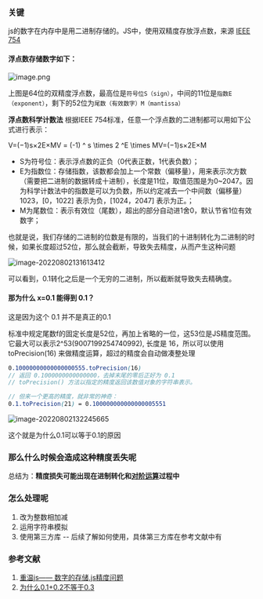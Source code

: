 ### 关键

js的数字在内存中是用二进制存储的。JS中，使用双精度存放浮点数，来源 [IEEE 754](https://link.juejin.cn/?target=https%3A%2F%2Fbaike.baidu.com%2Fitem%2FIEEE%20754%2F3869922)

#### **浮点数存储数字如下：**

![image.png](https://csuxzy-images-1300770696.cos.ap-guangzhou.myqcloud.com/91cd3550b5694f2495498cbfb2c73010~tplv-k3u1fbpfcp-zoom-in-crop-mark:3780:0:0:0.awebp)

上图是64位的双精度浮点数，最高位是`符号位S（sign）`，中间的11位是`指数E（exponent）`，剩下的52位为`尾数（有效数字）M（mantissa）`

**浮点数科学计数法** 根据IEEE 754标准，任意一个浮点数的二进制都可以用如下公式进行表示：

V=(−1)s×2E×MV = (-1) ^ s \times 2 ^E \times MV=(−1)s×2E×M

- S为符号位：表示浮点数的正负（0代表正数，1代表负数）；
- E为指数位：存储指数，该数都会加上一个常数（偏移量），用来表示次方数（需要把二进制的数据转成十进制），长度是11位，取值范围是为0~2047。因为科学计数法中的指数是可以为负数，所以约定减去一个中间数（偏移量）1023，[0，1022] 表示为负，[1024，2047] 表示为正。；
- M为尾数位：表示有效位（尾数），超出的部分自动进1舍0，默认节省1位有效数字；

也就是说，我们存储的二进制的位数是有限的，当我们的十进制转化为二进制的时候，如果长度超过52位，那么就会截断，导致失去精度，从而产生这种问题

![image-20220802131613412](https://csuxzy-images-1300770696.cos.ap-guangzhou.myqcloud.com/image-20220802131613412.png)

可以看到，0.1转化之后是一个无穷的二进制，所以截断就导致失去精确度。

#### **那为什么 x=0.1 能得到 0.1？**

这是因为这个 0.1 并不是真正的0.1

标准中规定尾数f的固定长度是52位，再加上省略的一位，这53位是JS精度范围。它最大可以表示2^53(9007199254740992), 长度是 16，所以可以使用 toPrecision(16) 来做精度运算，超过的精度会自动做凑整处理

```scss
0.10000000000000000555.toPrecision(16)
// 返回 0.1000000000000000，去掉末尾的零后正好为 0.1
// toPrecision() 方法以指定的精度返回该数值对象的字符串表示。

// 但来一个更高的精度，就非常的神奇：
0.1.toPrecision(21) = 0.100000000000000005551
```

![image-20220802132245665](https://csuxzy-images-1300770696.cos.ap-guangzhou.myqcloud.com/image-20220802132245665.png)

这个就是为什么0.1可以等于0.1的原因

### 那么什么时候会造成这种精度丢失呢

总结为：**精度损失可能出现在进制转化和[对阶运算](https://baike.baidu.com/item/%E5%AF%B9%E9%98%B6/10336161)过程中**

### 怎么处理呢

1. 改为整数相加减
2. 运用字符串模拟
3. 使用第三方库 -- 后续了解如何使用，具体第三方库在参考文献中有

### 参考文献

1. [重温js—— 数字的存储,js精度问题](https://juejin.cn/post/6992960127171035149)
2. [为什么0.1+0.2不等于0.3](https://juejin.cn/post/6844903680362151950)

